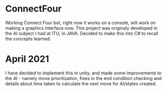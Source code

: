 # ConnectFour
Working Connect Four bot, right now it works on a console, will work on making a graphics interface now. 
This project was originaly developed in the AI subject I had at ITU, in JAVA. 
Decided to make this into C# to recall the concepts learned.

# April 2021 
I have decided to implement this in unity, and made some improvements to the AI - namely move prioritization, fixes in the end condition checking and details about time taken to calculate the next move for AI/states created. 
